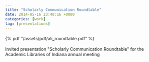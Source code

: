```yaml
---
title: "Scholarly Communication Roundtable"
date: 2014-05-16 23:48:16 +0000
categories: [work]
tag: [presentations]
---
```

<div style="margin-top: 1.2em;"></div>
{% pdf "/assets/pdf/ali_roundtable.pdf" %}
<div style="margin-bottom: 1.2em;"></div>
Invited presentation "Scholarly Communication Roundtable" for the Academic Libraries of Indiana annual meeting
